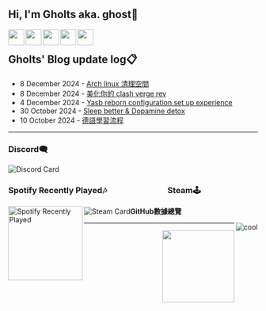 ## Hi, I'm Gholts aka. ghost👋

[<img align="left" alt="" width="32px" src="https://cdn.simpleicons.org/X/b5b5b5" />][twitter]
[<img align="left" alt="" width="32px" src="https://cdn.simpleicons.org/Gmail/b5b5b5" />][gmail]
[<img align="left" alt="" width="32px" src="https://cdn.simpleicons.org/Telegram/b5b5b5" />][telegram]
[<img align="left" alt="" width="32px" src="https://cdn.simpleicons.org/Spotify/b5b5b5" />][spotify]
[<img align="left" alt="" width="32px" src="https://cdn.simpleicons.org/archlinux/b5b5b5" />][arch]
<br />


## **Gholts' Blog update log**📋

<!-- feed start -->
- 8 December 2024 - [Arch linux 清理空間](https://blog.gholts.top/posts/Clean-Arch-linux-cache/)
- 8 December 2024 - [美化你的 clash verge rev](https://blog.gholts.top/posts/Clash-verge-rev-theme-scheme/)
- 4 December 2024 - [Yasb reborn configuration set up experience](https://blog.gholts.top/posts/Yasb-reborn-configuration-set-up-experience/)
- 30 October 2024 - [Sleep better & Dopamine detox](https://blog.gholts.top/posts/Sleep-better-&-Dopamine-detox/)
- 10 October 2024 - [德語學習流程](https://blog.gholts.top/posts/Learning-German-Process/)
<!-- feed end -->

---

### **Discord**🗨️
![Discord Card](https://discord.c99.nl/widget/theme-3/1079047242352169083.png)

### **Spotify Recently Played🎶** &emsp;&emsp;&emsp;&emsp;&emsp;&emsp;&emsp; **Steam🕹️**

<p><img src="https://card.yuy1n.io/card/76561199492929554/dark,en,badge,group,bg-212121,badges,games,reviews" alt="Steam Card"><img src="https://spotify-recently-played-readme.vercel.app/api?user=9xd9z2ps59m3kxcuefkgmm52w&amp;count=2&amp;width=340" alt="Spotify Recently Played" align="left" height="150px></p>

---

### **GitHub數據總覽**

<p><img src="https://komarev.com/ghpvc/?username=Gholts&amp;color=lightgrey&label=github%20visits&amp;abbreviated=true&amp;style=for-the-badge" alt="cool" align="right" ></p>

---

<p><img src="http://github-profile-summary-cards.vercel.app/api/cards/profile-details?username=Gholts&amp;theme=date_night" alt=""><img align='right' src='https://user-images.githubusercontent.com/5713670/87202985-820dcb80-c2b6-11ea-9f56-7ec461c497c3.gif' width='146'></p>



[twitter]: https://x.com/GhostMxv/
[telegram]: https://t.me/Gholts_bot/
[gmail]: mailto:gholtsmxv@gholts.top
[spotify]: https://open.spotify.com/user/9xd9z2ps59m3kxcuefkgmm52w/
[arch]: https://wiki.archlinux.org/
